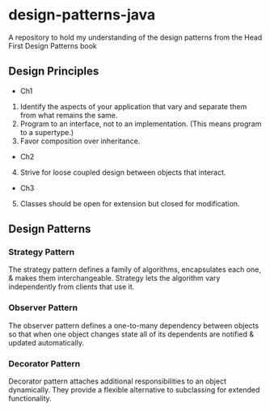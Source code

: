 # design-patterns-java

A repository to hold my understanding of the design patterns from the Head First Design Patterns book

## Design Principles

+ Ch1

1. Identify the aspects of your application that vary and separate them from what remains the same.
2. Program to an interface, not to an implementation. (This means program to a supertype.)
3. Favor composition over inheritance.

+ Ch2

4. Strive for loose coupled design between objects that interact.

+ Ch3

5. Classes should be open for extension but closed for modification.

## Design Patterns

### Strategy Pattern

The strategy pattern defines a family of algorithms, encapsulates each one, & makes them interchangeable.
Strategy lets the algorithm vary independently from clients that use it.

### Observer Pattern

The observer pattern defines a one-to-many dependency between objects so that when one object changes state
all of its dependents are notified & updated automatically.

### Decorator Pattern

Decorator pattern attaches additional responsibilities to an object dynamically.
They provide a flexible alternative to subclassing for extended functionality.
